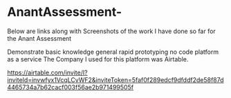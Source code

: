 # AnantAssessment-


Below are links along with Screenshots of the work I have done so far for the Anant Assessment



Demonstrate basic knowledge general rapid prototyping no code platform as a service
  The Company I used for this platform was Airtable.  

https://airtable.com/invite/l?inviteId=invwfyx1VcqLCvWF2&inviteToken=5faf0f289edcf9dfddf2de58f87d4465734a7b62cacf003f56ae2b971499505f
